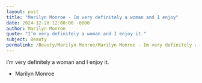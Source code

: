 ```yaml
---
layout: post
title: "Marilyn Monroe - Im very definitely a woman and I enjoy"
date: 2024-12-28 12:00:00 -0000
author: Marilyn Monroe
quote: "I’m very definitely a woman and I enjoy it."
subject: Beauty
permalink: /Beauty/Marilyn Monroe/Marilyn Monroe - Im very definitely a woman and I enjoy
---
```


I’m very definitely a woman and I enjoy it.

- Marilyn Monroe
